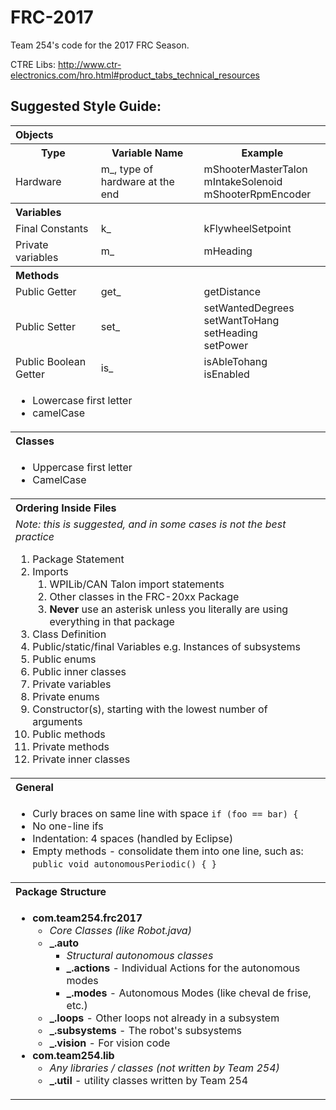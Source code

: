 # FRC-2017
Team 254's code for the 2017 FRC Season.

CTRE Libs: http://www.ctr-electronics.com/hro.html#product_tabs_technical_resources

## Suggested Style Guide:
<table>
	<tr>
    	<th colspan=3 style="text-align:left">Objects</th>
    </tr>
    <tr>
		<th>Type</th>
		<th>Variable Name</th>
		<th>Example</th>
	</tr>
	<tr>
		<td>Hardware</td>
		<td>m_, type of hardware at the end</td>
		<td>mShooterMasterTalon<br />
		mIntakeSolenoid<br />
		mShooterRpmEncoder</td>
	</tr>
	<tr><th colspan=3 style="text-align:left">Variables</th></tr>
	<tr>
		<td>Final Constants</td>
        <td>k_</td>
        <td>kFlywheelSetpoint</td>
	</tr>
    <tr>
    	<td>Private variables</td>
        <td>m_</td>
        <td>mHeading</td>
    </tr>
    <tr><th colspan=3 style="text-align:left">Methods</th></tr>
    <tr>
      <td>Public Getter</td>
      <td>get_</td>
      <td>getDistance</td>
    </tr>
    <tr>
      <td>Public Setter</td>
      <td>set_</td>
      <td>setWantedDegrees<br />setWantToHang<br />setHeading<br />setPower<br /></td>
    </tr>
    <tr>
      <td>Public Boolean Getter</td>
      <td>is_</td>
      <td>isAbleTohang<br />isEnabled</td>
    </tr>
    <tr>
      <td colspan=3>
        <ul>
          <li>Lowercase first letter</li>
          <li>camelCase</li>
        </ul>
      </td>
    </tr>
    <tr><th colspan=3 style="text-align:left">Classes</th></tr>
    <tr>
      <td colspan=3>
        <ul>
          <li>Uppercase first letter</li>
          <li>CamelCase</li>
        </ul>
      </td>
    </tr>
    <tr><th colspan=3 style="text-align:left">Ordering Inside Files</th></tr>
    <tr>
      <td colspan=3>
      <i>Note: this is suggested, and in some cases is not the best practice</i>
        <ol>
          <li>Package Statement</li>
          <li>Imports<ol>
          	<li>WPILib/CAN Talon import statements
            <li>Other classes in the FRC-20xx Package</li>
            <li><b>Never</b> use an asterisk unless you literally are using everything in that package</li>
          </ol></li>
          <li>Class Definition</li>
          <li>Public/static/final Variables e.g. Instances of subsystems</li>
          <li>Public enums</li>
          <li>Public inner classes</li>
          <li>Private variables</li>
          <li>Private enums</li>
          <li>Constructor(s), starting with the lowest number of arguments</li>
          <li>Public methods</li>
          <li>Private methods</li>
          <li>Private inner classes</li>
        </ol>
      </td>
    </tr>
    <tr><th colspan=3 style="text-align:left">General</th></tr>
    <tr>
      <td colspan=3>
        <ul>
        <li>Curly braces on same line with space <code>if (foo == bar) {</code></li>
          <li>No one-line ifs</li>
          <li>Indentation: 4 spaces (handled by Eclipse)</li>
          <li>Empty methods - consolidate them into one line, such as: <code>public void autonomousPeriodic() { }</code></li>
        </ul>
      </td>
    </tr>
    <tr><th colspan=3 style="text-align:left">Package Structure</th></tr>
    <tr>
      <td colspan=3>
        <ul>
        <li><b>com.team254.frc2017</b><ul>
        <li><i>Core Classes (like Robot.java)</i></li>
        <li><b>_.auto</b><ul>
        <li><i>Structural autonomous classes</i></li>
        <li><b>_.actions</b> - Individual Actions for the autonomous modes</li>
        <li><b>_.modes</b> - Autonomous Modes (like cheval de frise, etc.)</li>
        </ul></li>
        <li><b>_.loops</b> - Other loops not already in a subsystem</li>
        <li><b>_.subsystems</b> - The robot's subsystems</li>
        <li><b>_.vision</b> - For vision code</li>
        </ul></li>
        <li><b>com.team254.lib</b><ul>
        <li><i>Any libraries / classes (not written by Team 254) </i></li>
        <li><b>_.util</b> - utility classes written by Team 254</li>
        </ul></li>
        </ul>
      </td>
    </tr>
</table>
